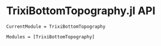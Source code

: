 # TrixiBottomTopography.jl API

```@meta
CurrentModule = TrixiBottomTopography
```

```@autodocs
Modules = [TrixiBottomTopography]
```
